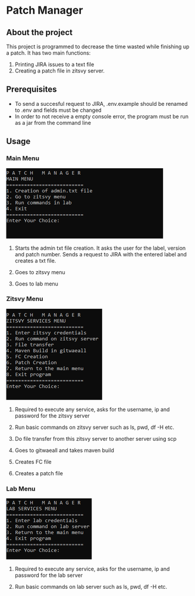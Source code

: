 # Patch Manager


## About the project
This project is programmed to decrease the time wasted while finishing up a patch. 
It has two main functions:
1. Printing JIRA issues to a text file
2. Creating a patch file in zitsvy server.

## Prerequisites
* To send a succesful request to JIRA, .env.example should be renamed to .env and fields must be changed
* In order to not receive a empty console error, the program must be run as a jar from the command line

## Usage

### Main Menu
<img src="assetsForReadme/MainMenu.PNG"/>

1. Starts the admin txt file creation. It asks the user for the label, version and patch number. Sends a request to JIRA with the entered label and creates a txt file.

2. Goes to zitsvy menu

3. Goes to lab menu

### Zitsvy Menu
<img src="assetsForReadme/zitsvyMenu.PNG"/>

1. Required to execute any service, asks for the username, ip and password for the zitsvy server

2. Run basic commands on zitsvy server such as ls, pwd, df -H etc.

3. Do file transfer from this zitsvy server to another server using scp

4. Goes to gitwaeall and takes maven build

5. Creates FC file

6. Creates a patch file

### Lab Menu
<img src="assetsForReadme/labMenu.PNG"/>

1. Required to execute any service, asks for the username, ip and password for the lab server

2. Run basic commands on lab server such as ls, pwd, df -H etc.
